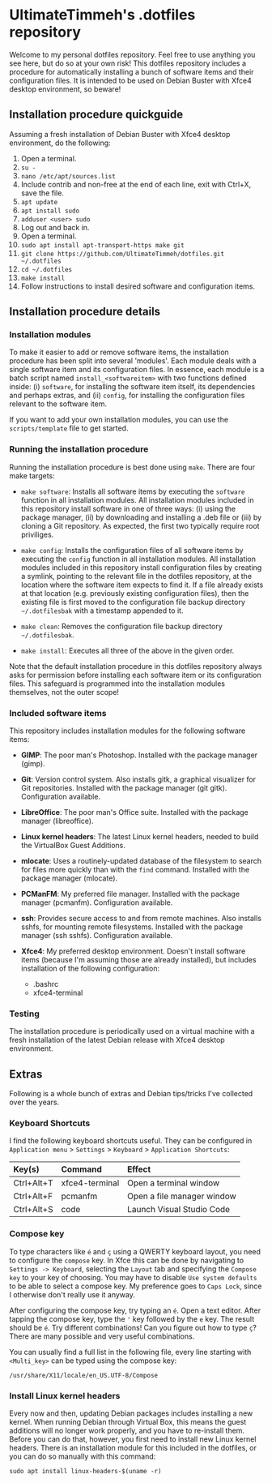 # UltimateTimmeh's .dotfiles repository

Welcome to my personal dotfiles repository. Feel free to use anything you see
here, but do so at your own risk! This dotfiles repository includes a
procedure for automatically installing a bunch of software items and their
configuration files. It is intended to be used on Debian Buster with Xfce4
desktop environment, so beware!

## Installation procedure quickguide

Assuming a fresh installation of Debian Buster with Xfce4 desktop environment,
do the following:

1. Open a terminal.
1. `su -`
1. `nano /etc/apt/sources.list`
1. Include contrib and non-free at the end of each line, exit with Ctrl+X,
   save the file.
1. `apt update`
1. `apt install sudo`
1. `adduser <user> sudo`
1. Log out and back in.
1. Open a terminal.
1. `sudo apt install apt-transport-https make git`
1. `git clone https://github.com/UltimateTimmeh/dotfiles.git ~/.dotfiles`
1. `cd ~/.dotfiles`
1. `make install`
1. Follow instructions to install desired software and configuration items.

## Installation procedure details

### Installation modules

To make it easier to add or remove software items, the installation procedure
has been split into several 'modules'. Each module deals with a single
software item and its configuration files. In essence, each module is a batch
script named `install_<softwareitem>` with two functions defined inside: (i)
`software`, for installing the software item itself, its dependencies and
perhaps extras, and (ii) `config`, for installing the configuration files
relevant to the software item.

If you want to add your own installation modules, you can use the
`scripts/template` file to get started.

### Running the installation procedure

Running the installation procedure is best done using `make`. There are four
make targets:

- `make software`: Installs all software items by executing the `software`
  function in all installation modules. All installation modules included in
  this repository install software in one of three ways: (i) using the package
  manager, (ii) by downloading and installing a .deb file or (iii) by cloning
  a Git repository. As expected, the first two typically require root
  priviliges.

- `make config`: Installs the configuration files of all software items by
  executing the `config` function in all installation modules. All installation
  modules included in this repository install configuration files by creating a
  symlink, pointing to the relevant file in the dotfiles repository, at the
  location where the software item expects to find it. If a file already exists
  at that location (e.g. previously existing configuration files), then the
  existing file is first moved to the configuration file backup directory
  `~/.dotfilesbak` with a timestamp appended to it.

- `make clean`: Removes the configuration file backup directory
  `~/.dotfilesbak`.

- `make install`: Executes all three of the above in the given order.

Note that the default installation procedure in this dotfiles repository
always asks for permission before installing each software item or its
configuration files. This safeguard is programmed into the installation
modules themselves, not the outer scope!

### Included software items

This repository includes installation modules for the following software items:

- **GIMP**: The poor man's Photoshop. Installed with the package manager (gimp).

- **Git**: Version control system. Also installs gitk, a graphical visualizer
  for Git repositories. Installed with the package manager (git gitk).
  Configuration available.

- **LibreOffice**: The poor man's Office suite. Installed with the package
  manager (libreoffice).

- **Linux kernel headers**: The latest Linux kernel headers, needed to build the
  VirtualBox Guest Additions.

- **mlocate**: Uses a routinely-updated database of the filesystem to search for
  files more quickly than with the `find` command. Installed with the package
  manager (mlocate).

- **PCManFM**: My preferred file manager. Installed with the package manager
  (pcmanfm). Configuration available.

- **ssh**: Provides secure access to and from remote machines. Also installs
  sshfs, for mounting remote filesystems. Installed with the package manager
  (ssh sshfs). Configuration available.

- **Xfce4**: My preferred desktop environment. Doesn't install software items
  (because I'm assuming those are already installed), but includes installation
  of the following configuration:
  - .bashrc
  - xfce4-terminal

### Testing

The installation procedure is periodically used on a virtual machine with a
fresh installation of the latest Debian release with Xfce4 desktop environment.

## Extras

Following is a whole bunch of extras and Debian tips/tricks I've collected over
the years.

### Keyboard Shortcuts

I find the following keyboard shortcuts useful. They can be configured in
`Application menu` > `Settings` > `Keyboard` > `Application Shortcuts`:

| Key(s)      | Command                      | Effect                     |
|:----------- |:---------------------------- |:-------------------------- |
| Ctrl+Alt+T  | xfce4-terminal               | Open a terminal window     |
| Ctrl+Alt+F  | pcmanfm                      | Open a file manager window |
| Ctrl+Alt+S  | code                         | Launch Visual Studio Code  |

### Compose key

To type characters like `é` and `ç` using a QWERTY keyboard layout, you need to
configure the `compose` key. In Xfce this can be done by navigating to
`Settings -> Keyboard`, selecting the `Layout` tab and specifying the `Compose
key` to your key of choosing. You may have to disable `Use system defaults` to
be able to select a compose key. My preference goes to `Caps Lock`, since I
otherwise don't really use it anyway.

After configuring the compose key, try typing an `é`. Open a text editor. After
tapping the compose key, type the `'` key followed by the `e` key. The result
should be `é`. Try different combinations! Can you figure out how to type `ç`?
There are many possible and very useful combinations.

You can usually find a full list in the following file, every line starting
with `<Multi_key>` can be typed using the compose key:

    /usr/share/X11/locale/en_US.UTF-8/Compose

### Install Linux kernel headers

Every now and then, updating Debian packages includes installing a new kernel.
When running Debian through Virtual Box, this means the guest additions will no
longer work properly, and you have to re-install them. Before you can do that,
however, you first need to install new Linux kernel headers. There is an
installation module for this included in the dotfiles, or you can do so
manually with this command:

    sudo apt install linux-headers-$(uname -r)
